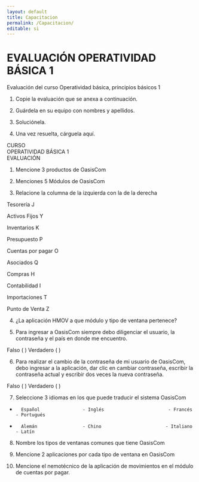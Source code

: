 ```yaml
---
layout: default
title: Capacitacion
permalink: /Capacitacion/
editable: si
---
```


# EVALUACIÓN OPERATIVIDAD BÁSICA 1


Evaluación del curso Operatividad básica, principios básicos 1  

1. Copie la evaluación que se anexa a continuación.  

2. Guárdela en su equipo con nombres y apellidos.  

3. Soluciónela.  

4. Una vez resuelta, cárguela aquí.  

CURSO  
OPERATIVIDAD BÁSICA 1  
EVALUACIÓN  


1.   Mencione 3 productos de OasisCom  

2.   Menciones 5 Módulos de OasisCom  

3.   Relacione la columna de la izquierda con la de la derecha  

Tesorería                                            J  

Activos Fijos                                       Y  

Inventarios                                         K  

Presupuesto                                      P  

Cuentas por pagar                            O  

Asociados                                         Q  

Compras                                           H  

Contabilidad                                      I  

Importaciones                                   T  

Punto de Venta                                 Z  


4.   ¿La aplicación HMOV a que módulo y tipo de ventana pertenece?  

5.   Para ingresar a OasisCom siempre debo diligenciar el usuario, la contraseña y el país en donde me encuentro.  

Falso  (  )    Verdadero (  )  

6.   Para realizar el cambio de la contraseña de mi usuario de OasisCom, debo ingresar a la aplicación, dar clic en cambiar contraseña, escribir la contraseña actual y escribir dos veces la nueva contraseña.  

Falso  (  )    Verdadero (  )  

7.   Seleccione 3 idiomas en los que puede traducir el sistema OasisCom  

-       Español                - Inglés                        - Francés                     - Portugués  

-       Alemán                 - Chino                        - Italiano                       - Latín  

8.   Nombre los tipos de ventanas comunes que tiene OasisCom  

9.   Mencione 2 aplicaciones por cada tipo de ventana en OasisCom  

10. Mencione el nemotécnico de la aplicación de movimientos en el módulo de cuentas por pagar.  
